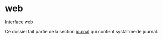 # web

Interface web

Ce dossier fait partie de la section [journal](..) qui contient systã¨me de journal.
